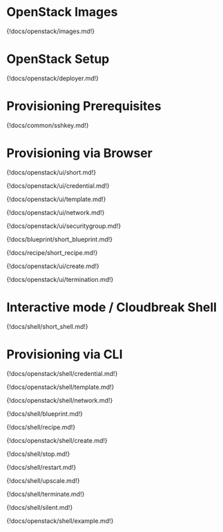 # OpenStack Images

{!docs/openstack/images.md!}

# OpenStack Setup

{!docs/openstack/deployer.md!}

# Provisioning Prerequisites

{!docs/common/sshkey.md!}

# Provisioning via Browser

{!docs/openstack/ui/short.md!}

{!docs/openstack/ui/credential.md!}

{!docs/openstack/ui/template.md!}

{!docs/openstack/ui/network.md!}

{!docs/openstack/ui/securitygroup.md!}

{!docs/blueprint/short_blueprint.md!}

{!docs/recipe/short_recipe.md!}

{!docs/openstack/ui/create.md!}

{!docs/openstack/ui/termination.md!}

# Interactive mode / Cloudbreak Shell

{!docs/shell/short_shell.md!}

# Provisioning via CLI

{!docs/openstack/shell/credential.md!}

{!docs/openstack/shell/template.md!}

{!docs/openstack/shell/network.md!}

{!docs/shell/blueprint.md!}

{!docs/shell/recipe.md!}

{!docs/openstack/shell/create.md!}

{!docs/shell/stop.md!}

{!docs/shell/restart.md!}

{!docs/shell/upscale.md!}

{!docs/shell/terminate.md!}

{!docs/shell/silent.md!}

{!docs/openstack/shell/example.md!}